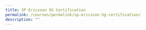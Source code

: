 ```yaml
---
title: SP Ericsson 5G Certification
permalink: /courses/permalink/sp-ericsson-5g-certification/
description: ""
---
```


